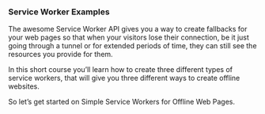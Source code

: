 ### Service Worker Examples

The awesome Service Worker API gives you a way to create fallbacks for your web pages so that when your visitors lose their connection, be it just going through a tunnel or for extended periods of time, they can still see the resources you provide for them.

In this short course you’ll learn how to create three different types of service workers, that will give you three different ways to create offline websites.

So let’s get started on Simple Service Workers for Offline Web Pages.
